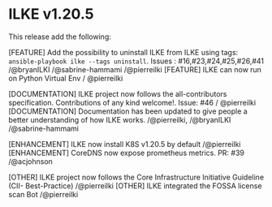 # ILKE v1.20.5

This release add the following:

[FEATURE] Add the possibility to uninstall ILKE from ILKE using tags: `ansible-playbook ilke --tags uninstall`. Issues : #16,#23,#24,#25,#26,#41 /@bryanILKI /@sabrine-hammami /@pierreilki
[FEATURE] ILKE can now run on Python Virtual Env  / @pierreilki

[DOCUMENTATION] ILKE project now follows the all-contributors specification. Contributions of any kind welcome!. Issue: #46  / @pierreilki
[DOCUMENTATION] Documentation has been updated to give people a better understanding of how ILKE works.  /@pierreilki, /@bryanILKI /@sabrine-hammami 


[ENHANCEMENT]  ILKE now install K8S v1.20.5 by default  /@pierreilki
[ENHANCEMENT] CoreDNS now expose prometheus metrics. PR: #39 /@acjohnson

[OTHER] ILKE project now follows the Core Infrastructure Initiative Guideline (CII- Best-Practice)  /@pierreilki
[OTHER] ILKE integrated the FOSSA license scan Bot /@pierreilki
